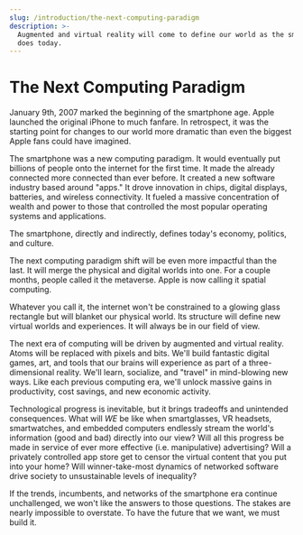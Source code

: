 ```yaml
---
slug: /introduction/the-next-computing-paradigm
description: >-
  Augmented and virtual reality will come to define our world as the smartphone
  does today.
---
```


# The Next Computing Paradigm

January 9th, 2007 marked the beginning of the smartphone age. Apple launched the original iPhone to much fanfare. In retrospect, it was the starting point for changes to our world more dramatic than even the biggest Apple fans could have imagined.

The smartphone was a new computing paradigm. It would eventually put billions of people onto the internet for the first time. It made the already connected more connected than ever before. It created a new software industry based around "apps." It drove innovation in chips, digital displays, batteries, and wireless connectivity. It fueled a massive concentration of wealth and power to those that controlled the most popular operating systems and applications.

The smartphone, directly and indirectly, defines today's economy, politics, and culture.

The next computing paradigm shift will be even more impactful than the last. It will merge the physical and digital worlds into one. For a couple months, people called it the metaverse. Apple is now calling it spatial computing.

Whatever you call it, the internet won't be constrained to a glowing glass rectangle but will blanket our physical world. Its structure will define new virtual worlds and experiences. It will always be in our field of view.

The next era of computing will be driven by augmented and virtual reality. Atoms will be replaced with pixels and bits. We'll build fantastic digital games, art, and tools that our brains will experience as part of a three-dimensional reality. We'll learn, socialize, and "travel" in mind-blowing new ways. Like each previous computing era, we'll unlock massive gains in productivity, cost savings, and new economic activity.

Technological progress is inevitable, but it brings tradeoffs and unintended consequences. What will _WE_ be like when smartglasses, VR headsets, smartwatches, and embedded computers endlessly stream the world's information (good and bad) directly into our view? Will all this progress be made in service of ever more effective (i.e. manipulative) advertising? Will a privately controlled app store get to censor the virtual content that you put into your home? Will winner-take-most dynamics of networked software drive society to unsustainable levels of inequality?

If the trends, incumbents, and networks of the smartphone era continue unchallenged, we won't like the answers to those questions. The stakes are nearly impossible to overstate. To have the future that we want, we must build it.